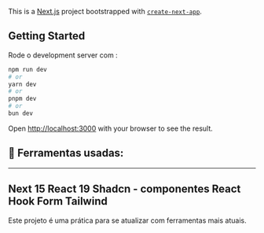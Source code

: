 This is a [Next.js](https://nextjs.org) project bootstrapped with [`create-next-app`](https://nextjs.org/docs/app/api-reference/cli/create-next-app).

## Getting Started

Rode o development server com :
```bash
npm run dev
# or
yarn dev
# or
pnpm dev
# or
bun dev
```

Open [http://localhost:3000](http://localhost:3000) with your browser to see the result.

## 🔨 Ferramentas usadas:
---
Next 15
React 19
Shadcn - componentes
React Hook Form
Tailwind
---

Este projeto é uma prática para se atualizar com ferramentas mais atuais.

